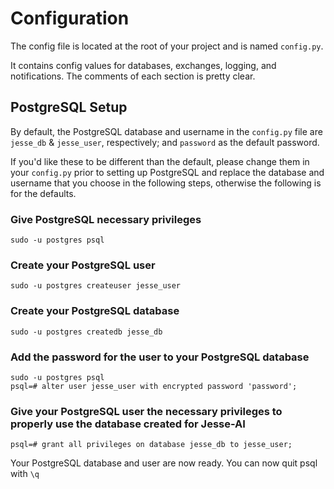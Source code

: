 # Configuration

The config file is located at the root of your project and is named `config.py`.

It contains config values for databases, exchanges, logging, and notifications. The comments of each section is pretty clear.

## PostgreSQL Setup

By default, the PostgreSQL database and username in the `config.py` file are `jesse_db` & `jesse_user`, respectively; and `password` as the default password.

If you'd like these to be different than the default, please change them in your `config.py` prior to setting up PostgreSQL and replace the database and username that you choose in the following steps, otherwise the following is for the defaults.

### Give PostgreSQL necessary privileges

```
sudo -u postgres psql
```

### Create your PostgreSQL user
```
sudo -u postgres createuser jesse_user
```
### Create your PostgreSQL database
```
sudo -u postgres createdb jesse_db
```
### Add the password for the user to your PostgreSQL database
```
sudo -u postgres psql
psql=# alter user jesse_user with encrypted password 'password';
```
### Give your PostgreSQL user the necessary privileges to properly use the database created for Jesse-AI
```
psql=# grant all privileges on database jesse_db to jesse_user;
```
Your PostgreSQL database and user are now ready. You can now quit psql with `\q`
